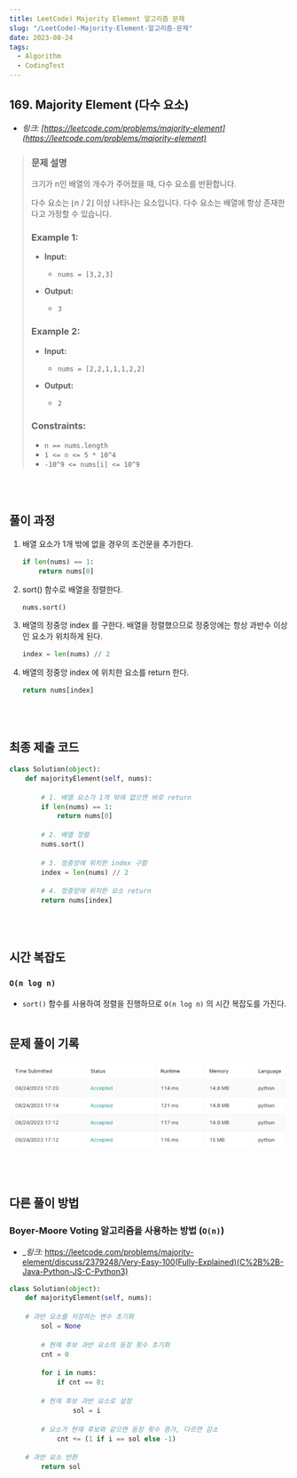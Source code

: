 ```yaml
---
title: LeetCode) Majority Element 알고리즘 문제
slug: "/LeetCode)-Majority-Element-알고리즘-문제"
date: 2023-08-24
tags:
  - Algorithm
  - CodingTest
---
```


## 169. Majority Element (다수 요소)

- _링크: [https://leetcode.com/problems/majority-element](https://leetcode.com/problems/majority-element)_

> ### 문제 설명
> 
> 크기가 n인 배열의 개수가 주어졌을 때, 다수 요소를 반환합니다.
> 
> 다수 요소는 ⌊n / 2⌋ 이상 나타나는 요소입니다. 다수 요소는 배열에 항상 존재한다고 가정할 수 있습니다.
> 
> ### **Example 1:**
> 
> - **Input:**
>   - `nums = [3,2,3]`
>
> - **Output:**
>   - `3`
> 
> ### **Example 2:**
> 
> - **Input:**
>   - `nums = [2,2,1,1,1,2,2]`
> 
> - **Output:**
>   - `2`
> 
> ### **Constraints:**
>
> - `n == nums.length`
> - `1 <= n <= 5 * 10^4`
> - `-10^9 <= nums[i] <= 10^9`
>
<br></br>

## 풀이 과정

1. 배열 요소가 1개 밖에 없을 경우의 조건문을 추가한다.
    ```python
    if len(nums) == 1:
        return nums[0]
    ```
    
2. sort() 함수로 배열을 정렬한다.
    ```python
    nums.sort()
    ```

3. 배열의 정중앙 index 를 구한다. 배열을 정렬했으므로 정중앙에는 항상 과반수 이상인 요소가 위치하게 된다.
    ```python
    index = len(nums) // 2
    ```

4. 배열의 정중앙 index 에 위치한 요소를 return 한다.
    ```python
    return nums[index]
    ```
<br></br>

## 최종 제출 코드
```python
class Solution(object):
    def majorityElement(self, nums):
        
        # 1. 배열 요소가 1개 밖에 없으면 바로 return
        if len(nums) == 1:
            return nums[0]
        
        # 2. 배열 정렬
        nums.sort()
        
        # 3. 정중앙에 위치한 index 구함
        index = len(nums) // 2
    
        # 4. 정중앙에 위치한 요소 return
        return nums[index]
```
<br></br>

## 시간 복잡도

### `O(n log n)`
- `sort()` 함수를 사용하여 정렬을 진행하므로 `O(n log n)` 의 시간 복잡도를 가진다.
<br></br>


## 문제 풀이 기록

![hyoj leet code submit history](img1.png "hyoj leet code submit history")

<br></br>

## 다른 풀이 방법

### Boyer-Moore Voting 알고리즘을 사용하는 방법 (`O(n)`)
- _*링크:* https://leetcode.com/problems/majority-element/discuss/2379248/Very-Easy-100(Fully-Explained)(C%2B%2B-Java-Python-JS-C-Python3)

```python
class Solution(object):
    def majorityElement(self, nums):

	# 과반 요소를 저장하는 변수 초기화
        sol = None

        # 현재 후보 과반 요소의 등장 횟수 초기화
        cnt = 0
        
        for i in nums:
            if cnt == 0:

		# 현재 후보 과반 요소로 설정
                sol = i

	    # 요소가 현재 후보와 같으면 등장 횟수 증가, 다르면 감소
            cnt += (1 if i == sol else -1)

	# 과반 요소 반환
        return sol
```